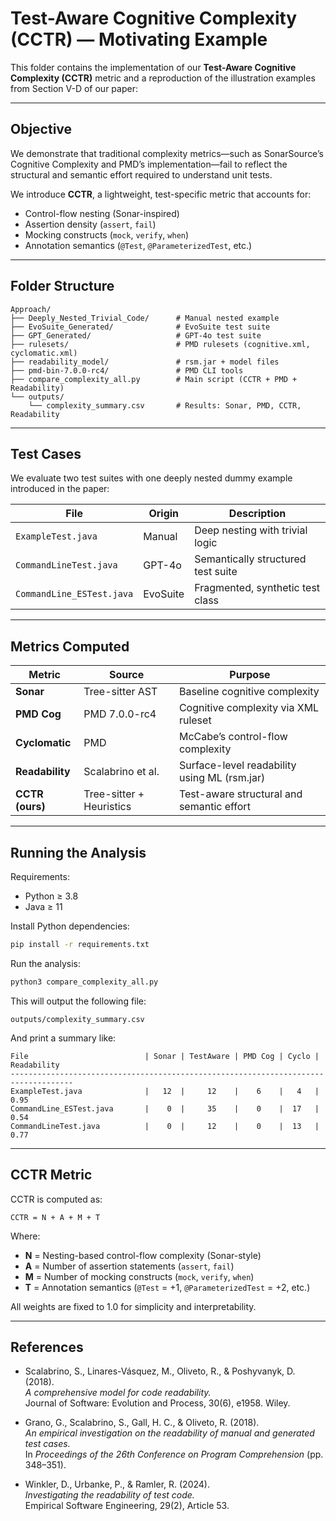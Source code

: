 # Test-Aware Cognitive Complexity (CCTR) — Motivating Example

This folder contains the implementation of our **Test-Aware Cognitive Complexity (CCTR)** metric and a reproduction of the illustration examples from Section V-D of our paper:

---

## Objective

We demonstrate that traditional complexity metrics—such as SonarSource’s Cognitive Complexity and PMD’s implementation—fail to reflect the structural and semantic effort required to understand unit tests.

We introduce **CCTR**, a lightweight, test-specific metric that accounts for:

- Control-flow nesting (Sonar-inspired)
- Assertion density (`assert`, `fail`)
- Mocking constructs (`mock`, `verify`, `when`)
- Annotation semantics (`@Test`, `@ParameterizedTest`, etc.)

---

## Folder Structure

```
Approach/
├── Deeply_Nested_Trivial_Code/      # Manual nested example
├── EvoSuite_Generated/              # EvoSuite test suite
├── GPT_Generated/                   # GPT-4o test suite
├── rulesets/                        # PMD rulesets (cognitive.xml, cyclomatic.xml)
├── readability_model/               # rsm.jar + model files
├── pmd-bin-7.0.0-rc4/               # PMD CLI tools
├── compare_complexity_all.py        # Main script (CCTR + PMD + Readability)
└── outputs/
    └── complexity_summary.csv       # Results: Sonar, PMD, CCTR, Readability
```

---

## Test Cases

We evaluate two test suites with one deeply nested dummy example introduced in the paper:

| File                     | Origin     | Description                           |
|--------------------------|------------|---------------------------------------|
| `ExampleTest.java`       | Manual     | Deep nesting with trivial logic       |
| `CommandLineTest.java`   | GPT-4o     | Semantically structured test suite    |
| `CommandLine_ESTest.java`| EvoSuite   | Fragmented, synthetic test class      |

---

## Metrics Computed

| Metric         | Source               | Purpose                                           |
|----------------|----------------------|---------------------------------------------------|
| **Sonar**      | Tree-sitter AST      | Baseline cognitive complexity                     |
| **PMD Cog**    | PMD 7.0.0-rc4        | Cognitive complexity via XML ruleset              |
| **Cyclomatic** | PMD                  | McCabe’s control-flow complexity                  |
| **Readability**| Scalabrino et al.    | Surface-level readability using ML (rsm.jar)      |
| **CCTR (ours)**| Tree-sitter + Heuristics | Test-aware structural and semantic effort     |

---

## Running the Analysis

Requirements:

- Python ≥ 3.8
- Java ≥ 11

Install Python dependencies:

```bash
pip install -r requirements.txt
```

Run the analysis:

```bash
python3 compare_complexity_all.py
```

This will output the following file:

```
outputs/complexity_summary.csv
```

And print a summary like:

```
File                          | Sonar | TestAware | PMD Cog | Cyclo | Readability
------------------------------------------------------------------------------------
ExampleTest.java              |   12  |     12    |    6    |   4   | 0.95
CommandLine_ESTest.java       |    0  |     35    |    0    |  17   | 0.54
CommandLineTest.java          |    0  |     12    |    0    |  13   | 0.77
```

---

## CCTR Metric

CCTR is computed as:

```
CCTR = N + A + M + T
```

Where:

- **N** = Nesting-based control-flow complexity (Sonar-style)
- **A** = Number of assertion statements (`assert`, `fail`)
- **M** = Number of mocking constructs (`mock`, `verify`, `when`)
- **T** = Annotation semantics (`@Test` = +1, `@ParameterizedTest` = +2, etc.)

All weights are fixed to 1.0 for simplicity and interpretability.

---

## References

- Scalabrino, S., Linares-Vásquez, M., Oliveto, R., & Poshyvanyk, D. (2018).  
  *A comprehensive model for code readability.*  
  Journal of Software: Evolution and Process, 30(6), e1958. Wiley.

- Grano, G., Scalabrino, S., Gall, H. C., & Oliveto, R. (2018).  
  *An empirical investigation on the readability of manual and generated test cases.*  
  In *Proceedings of the 26th Conference on Program Comprehension* (pp. 348–351).

- Winkler, D., Urbanke, P., & Ramler, R. (2024).  
  *Investigating the readability of test code.*  
  Empirical Software Engineering, 29(2), Article 53.
